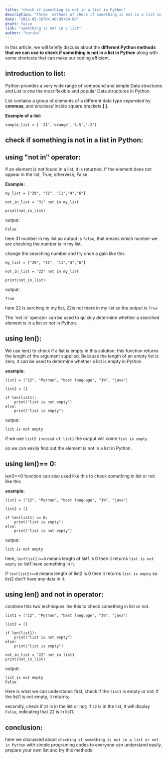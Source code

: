 ```yaml
---
title: "check if something is not in a list in Python"
description: "Three  methods of check if something is not in a list in Python"
date: "2022-05-16T04:40:05+09:00"
draft: false
link: "something is not in a list"
author: "harika"
---
```


In this article, we will briefly discuss about the **different Python methods that we can use to check if something is not in a list in Python** along with some shortcuts that can make our coding efficient.

## introduction to list:
Python provides a very wide range of compound and simple Data structures and List is one the most flexible and popular Data structures in Python.

List contains a group of elements of a different data type *separated* by **commas**, and *enclosed* inside square brackets **[ ]**. 

**Example of a list:**
```
sample_list = [ '21','orange','3.5','-2']
```

## check if something is not in a list in Python:
## using "not in" operator:

If an element is not found in a list, it is returned.
If the element does not appear in the list, True; otherwise, False.

**Example:**
```
my_list = ["29", "31", "11","4","6"]

not_in_list = "31" not in my_list

print(not_in_list)
```
output:
```
False
```
here 31 number in my list so output is `false`, that means which number we are checking the number is in my list.

change the searching number and try once a gain like this

```
my_list = ["29", "31", "11","4","6"]

not_in_list = "22" not in my_list

print(not_in_list)
```
output:
```
True
```
here 22 is serching in my list, 22is not there in my list so the putput is `True`

The 'not in' operator can be used to quickly determine whether a searched element is in a list or not in Python.

## using len():

We use len() to check if a list is empty in this solution; this function returns the length of the argument supplied.
Because the length of an empty list is zero, it can be used to determine whether a list is empty in Python.

**example:**
```
list1 = ["22", "Python", "best language", "1%", "java"]

list2 = []

if len(list1):
    print("list is not empty")
else:
    print("list is empty")
```
output:
```
list is not empty
```
if we use `list2 instead of list1` the output will come `list is empty`

so we can easily find out the element is not in a list in Python.


## using len()== 0:
len()==0 function can also used like this to check something in list or not like this 

**example:**

```
list1 = ["22", "Python", "best language", "1%", "java"]

list2 = []

if len(list1) == 0:
    print("list is empty")
else:
    print("list is not empty")

```
output:
```
list is not empty
```
here, `len(list1)==0` means length of list1 is 0 then it returns  `list is not empty` so list1 have something in it.

if `len(list2)==0` means length of list2 is 0 then it returns  `list is empty` so list2 don't have any data in it.

## using len() and not in operator:

combine this two techniques like this to check something in list or not.
```
list1 = ["22", "Python", "best language", "1%", "java"]

list2 = []

if len(list1):
    print("list is not empty")
else:
    print("list is empty")

not_in_list = "22" not in list1
print(not_in_list)  
```
output:
```
list is not empty
False
```
Here is what we can understand: first, check if the `list1` is empty or not; if the list1 is not empty, it returns; 

secondly, check if `22` is in the list or not; if `22` is in the list, it will display `False`, indicating that 22 is in list1. 

## conclusion:
here we discussed about `checking if something is not in a list or not in Python` with simple programing  codes to everyone can understand easily, prepare your own list and try this methods